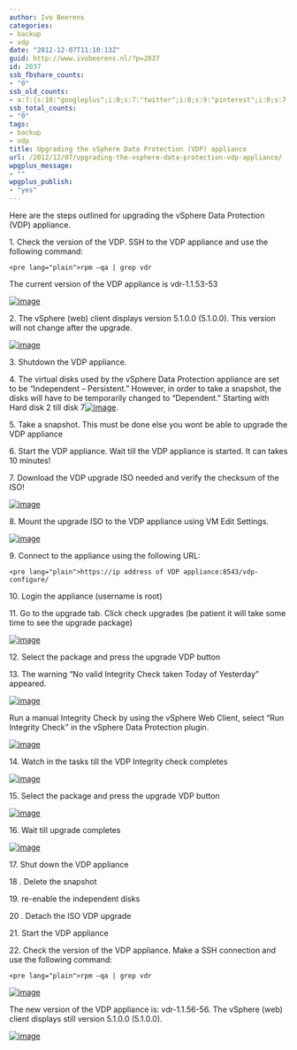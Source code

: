 ```yaml
---
author: Ivo Beerens
categories:
- backup
- vdp
date: "2012-12-07T11:10:13Z"
guid: http://www.ivobeerens.nl/?p=2037
id: 2037
ssb_fbshare_counts:
- "0"
ssb_old_counts:
- a:7:{s:10:"googleplus";i:0;s:7:"twitter";i:0;s:9:"pinterest";i:0;s:7:"fbshare";i:0;s:8:"linkedin";i:0;s:6:"reddit";i:0;s:6:"tumblr";i:0;}
ssb_total_counts:
- "0"
tags:
- backup
- vdp
title: Upgrading the vSphere Data Protection (VDP) appliance
url: /2012/12/07/upgrading-the-vsphere-data-protection-vdp-appliance/
wpgplus_message:
- ""
wpgplus_publish:
- "yes"
---
```


Here are the steps outlined for upgrading the vSphere Data Protection (VDP) appliance.

1\. Check the version of the VDP. SSH to the VDP appliance and use the following command:

```
<pre lang="plain">rpm –qa | grep vdr
```

The current version of the VDP appliance is vdr-1.1.53-53

[![image](http://localhost/wp-content/uploads/2012/12/image_thumb.png "image")](http://localhost/wp-content/uploads/2012/12/image.png)

2\. The vSphere (web) client displays version 5.1.0.0 (5.1.0.0). This version will not change after the upgrade.

[![image](http://localhost/wp-content/uploads/2012/12/image_thumb1.png "image")](http://localhost/wp-content/uploads/2012/12/image1.png)

3\. Shutdown the VDP appliance.

4\. The virtual disks used by the vSphere Data Protection appliance are set to be “Independent – Persistent.” However, in order to take a snapshot, the disks will have to be temporarily changed to “Dependent.” Starting with Hard disk 2 till disk 7[![image](http://localhost/wp-content/uploads/2012/12/image22_thumb1.png "image")](http://localhost/wp-content/uploads/2012/12/image221.png).

5\. Take a snapshot. This must be done else you wont be able to upgrade the VDP appliance

6\. Start the VDP appliance. Wait till the VDP appliance is started. It can takes 10 minutes!

7\. Download the VDP upgrade ISO needed and verify the checksum of the ISO!

[![image](http://localhost/wp-content/uploads/2012/12/image16_thumb.png "image")](http://localhost/wp-content/uploads/2012/12/image16.png)

8\. Mount the upgrade ISO to the VDP appliance using VM Edit Settings.

[![image](http://localhost/wp-content/uploads/2012/12/image25_thumb.png "image")](http://localhost/wp-content/uploads/2012/12/image25.png)

9\. Connect to the appliance using the following URL:

```
<pre lang="plain">https://ip address of VDP appliance:8543/vdp-configure/
```

10\. Login the appliance (username is root)

11\. Go to the upgrade tab. Click check upgrades (be patient it will take some time to see the upgrade package)

[![image](http://localhost/wp-content/uploads/2012/12/image12_thumb.png "image")](http://localhost/wp-content/uploads/2012/12/image12.png)

12\. Select the package and press the upgrade VDP button

13\. The warning “No valid Integrity Check taken Today of Yesterday” appeared.

[![image](http://localhost/wp-content/uploads/2012/12/image29_thumb1.png "image")](http://localhost/wp-content/uploads/2012/12/image291.png)

Run a manual Integrity Check by using the vSphere Web Client, select “Run Integrity Check” in the vSphere Data Protection plugin.

[![image](http://localhost/wp-content/uploads/2012/12/image32_thumb2.png "image")](http://localhost/wp-content/uploads/2012/12/image322.png)

14\. Watch in the tasks till the VDP Integrity check completes

[![image](http://localhost/wp-content/uploads/2012/12/image35_thumb2.png "image")](http://localhost/wp-content/uploads/2012/12/image352.png)

15\. Select the package and press the upgrade VDP button

[![image](http://localhost/wp-content/uploads/2012/12/image38_thumb1.png "image")](http://localhost/wp-content/uploads/2012/12/image381.png)

16\. Wait till upgrade completes

[![image](http://localhost/wp-content/uploads/2012/12/image41_thumb2.png "image")](http://localhost/wp-content/uploads/2012/12/image412.png)

17\. Shut down the VDP appliance

18 . Delete the snapshot

19\. re-enable the independent disks

20 . Detach the ISO VDP upgrade

21\. Start the VDP appliance

22\. Check the version of the VDP appliance. Make a SSH connection and use the following command:

```
<pre lang="plain">rpm –qa | grep vdr
```

[![image](http://localhost/wp-content/uploads/2012/12/image45_thumb.png "image")](http://localhost/wp-content/uploads/2012/12/image45.png)

The new version of the VDP appliance is: vdr-1.1.56-56. The vSphere (web) client displays still version 5.1.0.0 (5.1.0.0).

[![image](http://localhost/wp-content/uploads/2012/12/image48_thumb1.png "image")](http://localhost/wp-content/uploads/2012/12/image481.png)
